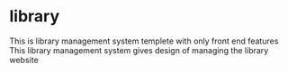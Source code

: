 # library
This is library management system templete with only front end features This library management system gives design of managing the library website

